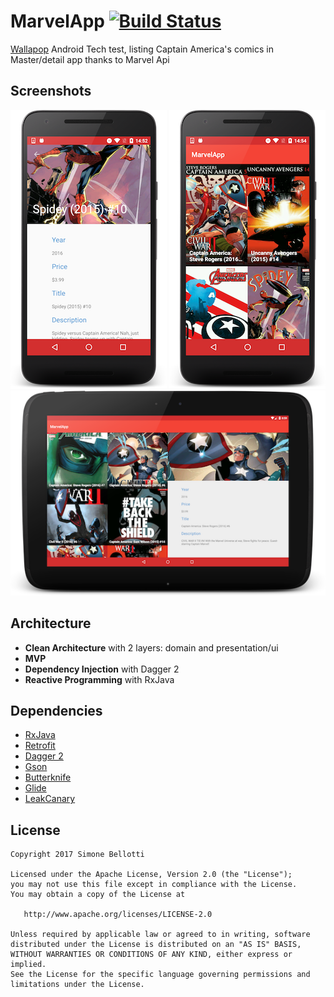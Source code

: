 # MarvelApp [![Build Status](https://travis-ci.org/sbelloz/MarvelApp.svg?branch=master)](https://travis-ci.org/sbelloz/MarvelApp)

[Wallapop](https://www.wallapop.com/) Android Tech test, listing Captain America's comics in Master/detail app thanks to Marvel Api 

## Screenshots

![Mobile list](art/mobile_detail.png) 
![Mobile list](art/mobile_list.png)
![Mobile list](art/tablet_list.png)

## Architecture

* **Clean Architecture** with 2 layers: domain and presentation/ui
* **MVP**
* **Dependency Injection** with Dagger 2
* **Reactive Programming** with RxJava

## Dependencies

* [RxJava](https://github.com/ReactiveX/RxJava)
* [Retrofit](https://github.com/square/retrofit)
* [Dagger 2](https://github.com/google/dagger)
* [Gson](https://github.com/google/gson)
* [Butterknife](https://github.com/JakeWharton/butterknife)
* [Glide](https://github.com/bumptech/glide)
* [LeakCanary](https://github.com/square/leakcanary)

## License

```
Copyright 2017 Simone Bellotti

Licensed under the Apache License, Version 2.0 (the "License");
you may not use this file except in compliance with the License.
You may obtain a copy of the License at

   http://www.apache.org/licenses/LICENSE-2.0

Unless required by applicable law or agreed to in writing, software
distributed under the License is distributed on an "AS IS" BASIS,
WITHOUT WARRANTIES OR CONDITIONS OF ANY KIND, either express or implied.
See the License for the specific language governing permissions and
limitations under the License.

```
